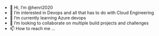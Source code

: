 - 👋 Hi, I’m @henri2020
- 👀 I’m interested in Devops and all that has to do with Cloud Engineering
- 🌱 I’m currently learning Azure devops
- 💞️ I’m looking to collaborate on multiple build projects and challenges
- 📫 How to reach me ...

<!---
henri2020/henri2020 is a ✨ special ✨ repository because its `README.md` (this file) appears on your GitHub profile.
You can click the Preview link to take a look at your changes.
--->
